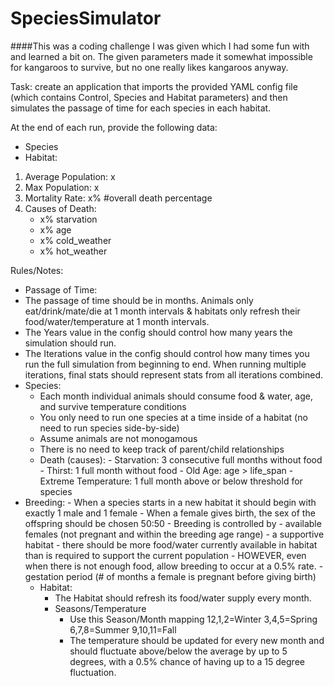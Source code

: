 SpeciesSimulator
================

####This was a coding challenge I was given which I had some fun with and learned a bit on.  The given parameters made it somewhat impossible for kangaroos to survive, but no one really likes kangaroos anyway.


Task: create an application that imports the provided YAML config file (which contains Control, Species and Habitat parameters) and then simulates the passage of time for each species in each habitat.

At the end of each run, provide the following data:

- Species
- Habitat:
 1. Average Population: x
 2. Max Population: x
 3. Mortality Rate: x%  #overall death percentage
 4. Causes of Death:
     - x% starvation
     - x% age
     - x% cold_weather
     - x% hot_weather
		
Rules/Notes:

- Passage of Time:
- The passage of time should be in months.  Animals only eat/drink/mate/die at 1 month intervals & habitats only refresh their food/water/temperature at 1 month intervals.
- The Years value in the config should control how many years the simulation should run.
- The Iterations value in the config should control how many times you run the full simulation from beginning to end.  When running multiple iterations, final stats should represent stats from all iterations combined.
- Species:
  - Each month individual animals should consume food & water, age, and survive temperature conditions
  - You only need to run one species at a time inside of a habitat (no need to run species side-by-side)
  - Assume animals are not monogamous
  - There is no need to keep track of parent/child relationships
  - Death (causes):
		- Starvation: 3 consecutive full months without food 
		- Thirst: 1 full month without food
		- Old Age: age > life_span
		- Extreme Temperature:  1 full month above or below threshold for species
 - Breeding:
		- When a species starts in a new habitat it should begin with exactly 1 male and 1 female
		- When a female gives birth, the sex of the offspring should be chosen 50:50
		- Breeding is controlled by
			- available females (not pregnant and within the breeding age range)
			- a supportive habitat
			- there should be more food/water currently available in habitat than is required to support the current population
			- HOWEVER, even when there is not enough food, allow breeding to occur at a 0.5% rate.
			- gestation period (# of months a female is pregnant before giving birth)
	- Habitat:
		- The Habitat should refresh its food/water supply every month.
		- Seasons/Temperature
			- Use this Season/Month mapping  12,1,2=Winter  3,4,5=Spring  6,7,8=Summer  9,10,11=Fall
			- The temperature should be updated for every new month and should fluctuate above/below the average by up to 5 degrees, with a 0.5% chance of having up to a 15 degree fluctuation.